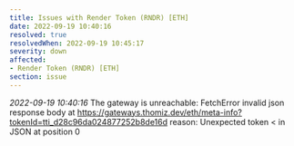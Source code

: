 ```yaml
---
title: Issues with Render Token (RNDR) [ETH]
date: 2022-09-19 10:40:16
resolved: true
resolvedWhen: 2022-09-19 10:45:17
severity: down
affected:
- Render Token (RNDR) [ETH]
section: issue
---
```


*2022-09-19 10:40:16* The gateway is unreachable: FetchError invalid json response body at https://gateways.thomiz.dev/eth/meta-info?tokenId=tti_d28c96da024877252b8de16d reason: Unexpected token < in JSON at position 0